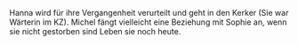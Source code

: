Hanna wird für ihre Vergangenheit verurteilt und geht in den Kerker (Sie war Wärterin im KZ). Michel fängt vielleicht eine Beziehung mit Sophie an, wenn sie nicht gestorben sind Leben sie noch heute. 